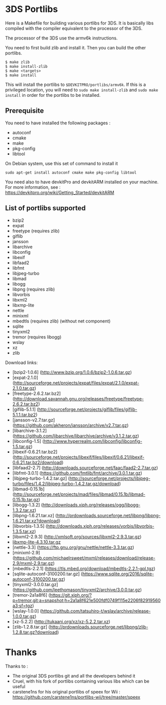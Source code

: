 3DS Portlibs
============

Here is a Makefile for building various portlibs for 3DS. 
It is basically libs compiled with the compiler equivalent to the processor
of the 3DS.

The processor of the 3DS use the armv6k instructions.

You need to first build zlib and install it. Then you can 
build the other portlibs.

    $ make zlib
    $ make install-zlib
    $ make <targets>
    $ make install

This will install the portlibs to `$DEVKITPRO/portlibs/armv6k`. If this is a
privileged location, you will need to `sudo make install-zlib` and `sudo make
install` in order for the portlibs to be installed.

Prerequisite
------------

You need to have installed the following packages :
- autoconf
- cmake
- make
- pkg-config
- libtool

On Debian system, use this set of command to install it

```
sudo apt-get install autoconf cmake make pkg-config libtool
```

You need also to have devkitPro and devkitARM installed on your machine.
For more information, see : https://devkitpro.org/wiki/Getting_Started/devkitARM

List of portlibs supported
--------------------------

* bzip2
* expat
* freetype (requires zlib)
* giflib
* jansson
* libarchive
* libconfig
* libexif
* libfaad2
* libfmt
* libjpeg-turbo
* libmad
* libogg
* libpng (requires zlib)
* libvorbis
* libxml2
* libxmp-lite
* nettle
* minixml
* mbedtls (requires zlib) (without net component)
* sqlite
* tinyxml2
* tremor (requires libogg)
* wslay
* xz
* zlib


Download links:

* [bzip2-1.0.6] (http://www.bzip.org/1.0.6/bzip2-1.0.6.tar.gz)
* [expat-2.1.0] (http://sourceforge.net/projects/expat/files/expat/2.1.0/expat-2.1.0.tar.gz)
* [freetype-2.6.2.tar.bz2] (http://download.savannah.gnu.org/releases/freetype/freetype-2.6.2.tar.bz2)
* [giflib-5.1.1] (http://sourceforge.net/projects/giflib/files/giflib-5.1.1.tar.bz2)
* [jansson-v2.7.tar.gz] (https://github.com/akheron/jansson/archive/v2.7.tar.gz)
* [libarchive-3.1.2] (https://github.com/libarchive/libarchive/archive/v3.1.2.tar.gz)
* [libconfig-1.5] (http://www.hyperrealm.com/libconfig/libconfig-1.5.tar.gz)
* [libexif-0.6.21.tar.bz2] (http://sourceforge.net/projects/libexif/files/libexif/0.6.21/libexif-0.6.21.tar.bz2/download)
* [libfaad2-2.7] (http://downloads.sourceforge.net/faac/faad2-2.7.tar.gz)
* [libfmt-3.0.1] (https://github.com/fmtlib/fmt/archive/3.0.1.tar.gz)
* [libjpeg-turbo-1.4.2.tar.gz] (http://sourceforge.net/projects/libjpeg-turbo/files/1.4.2/libjpeg-turbo-1.4.2.tar.gz/download)
* [libmad-0.15.1b] (http://sourceforge.net/projects/mad/files/libmad/0.15.1b/libmad-0.15.1b.tar.gz)
* [libogg-1.3.2] (http://downloads.xiph.org/releases/ogg/libogg-1.3.2.tar.xz)
* [libpng-1.6.21.tar.xz] (http://prdownloads.sourceforge.net/libpng/libpng-1.6.21.tar.xz?download)
* [libvorbis-1.3.5] (http://downloads.xiph.org/releases/vorbis/libvorbis-1.3.5.tar.xz)
* [libxml2-2.9.3] (http://xmlsoft.org/sources/libxml2-2.9.3.tar.gz)
* [libxmp-lite-4.3.10.tar.gz](http://sourceforge.net/projects/xmp/files/libxmp/4.3.10/libxmp-lite-4.3.10.tar.gz/download)
* [nettle-3.3] (https://ftp.gnu.org/gnu/nettle/nettle-3.3.tar.gz)
* [minixml-2.9] (https://github.com/michaelrsweet/mxml/releases/download/release-2.9/mxml-2.9.tar.gz)
* [mbedtls-2.2.1] (https://tls.mbed.org/download/mbedtls-2.2.1-gpl.tgz)
* [sqlite-autoconf-3100200.tar.gz] (https://www.sqlite.org/2016/sqlite-autoconf-3100200.tar.gz)
* [tinyxml2-3.0.0.tar.gz] (https://github.com/leethomason/tinyxml2/archive/3.0.0.tar.gz)
* [tremor-2a1a8f6] (https://git.xiph.org/?p=tremor.git;a=snapshot;h=2a1a8f621e500fdf0749f115e2206f82919560a3;sf=tgz)
* [wslay-1.0.0] (https://github.com/tatsuhiro-t/wslay/archive/release-1.0.0.tar.gz)
* [xz-5.2.2] (http://tukaani.org/xz/xz-5.2.2.tar.xz)
* [zlib-1.2.8.tar.gz] (http://prdownloads.sourceforge.net/libpng/zlib-1.2.8.tar.gz?download)

Thanks
============

Thanks to :
- The original 3DS portlibs git and all the developers behind it
- Cruel, with his fork of portlibs containing various libs which can be useful
- carstene1ns for his original portlibs of speex for Wii : https://github.com/carstene1ns/portlibs-wii/tree/master/speex